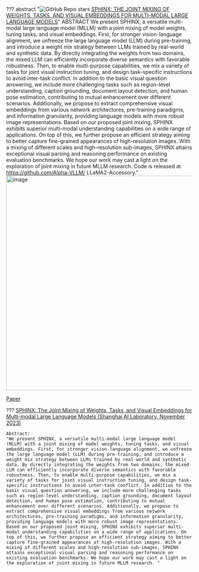 ??? abstract "![GitHub Repo stars](https://badgen.net/github/stars/Alpha-VLLM/LLaMA2-Accessory) [SPHINX: THE JOINT MIXING OF WEIGHTS, TASKS, AND VISUAL EMBEDDINGS FOR MULTI-MODAL LARGE LANGUAGE MODELS](https://github.com/Alpha-VLLM/LLaMA2-Accessory)"
  ABSTRACT
    We present SPHINX, a versatile multi-modal large language model (MLLM)
    with a joint mixing of model weights, tuning tasks, and visual embeddings. First,
    for stronger vision-language alignment, we unfreeze the large language model
    (LLM) during pre-training, and introduce a weight mix strategy between LLMs
    trained by real-world and synthetic data. By directly integrating the weights from
    two domains, the mixed LLM can efficiently incorporate diverse semantics with
    favorable robustness. Then, to enable multi-purpose capabilities, we mix a variety
    of tasks for joint visual instruction tuning, and design task-specific instructions
    to avoid inter-task conflict. In addition to the basic visual question answering,
    we include more challenging tasks such as region-level understanding, caption
    grounding, document layout detection, and human pose estimation, contributing
    to mutual enhancement over different scenarios. Additionally, we propose to
    extract comprehensive visual embeddings from various network architectures,
    pre-training paradigms, and information granularity, providing language models
    with more robust image representations. Based on our proposed joint mixing,
    SPHINX exhibits superior multi-modal understanding capabilities on a wide range
    of applications. On top of this, we further propose an efficient strategy aiming to
    better capture fine-grained appearances of high-resolution images. With a mixing
    of different scales and high-resolution sub-images, SPHINX attains exceptional
    visual parsing and reasoning performance on existing evaluation benchmarks.
    We hope our work may cast a light on the exploration of joint mixing in future
    MLLM research. Code is released at https://github.com/Alpha-VLLM/
    LLaMA2-Accessory."
  <img width="581" alt="image" src="https://github.com/ianderrington/genai/assets/76016868/94a699fb-bdff-4366-919e-fe3811d80d46">

  [Paper](https://arxiv.org/pdf/2311.07575.pdf)

??? [SPHINX: The Joint Mixing of Weights, Tasks, and Visual Embeddings for Multi-modal Large Language Models (Shanghai AI Laboratory, November 2023)](https://arxiv.org/abs/2311.07575)

    Abstract:
    "We present SPHINX, a versatile multi-modal large language model (MLLM) with a joint mixing of model weights, tuning tasks, and visual embeddings. First, for stronger vision-language alignment, we unfreeze the large language model (LLM) during pre-training, and introduce a weight mix strategy between LLMs trained by real-world and synthetic data. By directly integrating the weights from two domains, the mixed LLM can efficiently incorporate diverse semantics with favorable robustness. Then, to enable multi-purpose capabilities, we mix a variety of tasks for joint visual instruction tuning, and design task-specific instructions to avoid inter-task conflict. In addition to the basic visual question answering, we include more challenging tasks such as region-level understanding, caption grounding, document layout detection, and human pose estimation, contributing to mutual enhancement over different scenarios. Additionally, we propose to extract comprehensive visual embeddings from various network architectures, pre-training paradigms, and information granularity, providing language models with more robust image representations. Based on our proposed joint mixing, SPHINX exhibits superior multi-modal understanding capabilities on a wide range of applications. On top of this, we further propose an efficient strategy aiming to better capture fine-grained appearances of high-resolution images. With a mixing of different scales and high-resolution sub-images, SPHINX attains exceptional visual parsing and reasoning performance on existing evaluation benchmarks. We hope our work may cast a light on the exploration of joint mixing in future MLLM research. "

